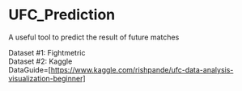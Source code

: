 # UFC_Prediction
A useful tool to predict the result of future matches   

Dataset #1: Fightmetric   
Dataset #2: Kaggle   
DataGuide=[https://www.kaggle.com/rishpande/ufc-data-analysis-visualization-beginner]
